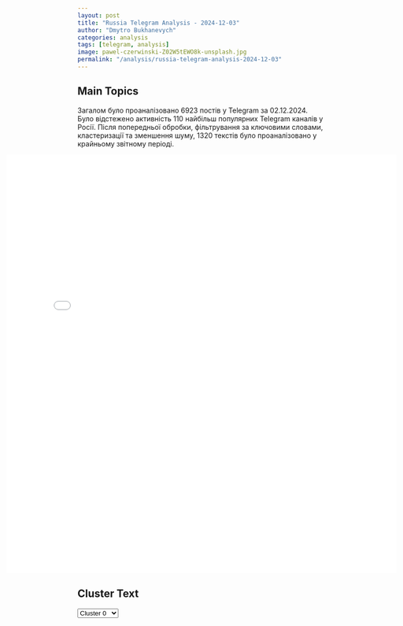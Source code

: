 ```yaml
---
layout: post
title: "Russia Telegram Analysis - 2024-12-03"
author: "Dmytro Bukhanevych"
categories: analysis
tags: [telegram, analysis]
image: pawel-czerwinski-Z02W5tEWO8k-unsplash.jpg
permalink: "/analysis/russia-telegram-analysis-2024-12-03"
---
```


<style>
    /* Adjusting iframe-container styles */
    .wide-iframe-container {
        width: calc(100% + 30vw);  /* Extending the width */
        margin-left: -15vw;       /* Negative margin to push to the left */
        overflow: hidden;         /* In case the iframe content spills over */
    }

    .wide-iframe-container iframe {
        width: 100%;  /* Making the iframe take the full width of its container */
        border: none; /* Removing any borders from the iframe */
    }

    /* Toggle mechanism */
    .hidden {
        display: none;
    }
    
    .show-content-target:checked + .show-content {
        display: block;
    }
</style>

<h2>Main Topics</h2>
<p>Загалом було проаналізовано 6923 постів у Telegram за 02.12.2024. Було відстежено активність 110 найбільш популярних Telegram каналів у Росії. Після попередньої обробки, фільтрування за ключовими словами, кластеризації та зменшення шуму, 1320 текстів було проаналізовано у крайньому звітному періоді.</p>
<!-- Embedding Main Plotly Visualization -->
<div class="wide-iframe-container">
    <iframe src="{{site.baseurl}}/visualizations/2024-12-03/fig_topics_time.html" height="850"></iframe>
</div>


<h2>Cluster Text</h2>

<!-- Dropdown to select a cluster -->
<select id="clusterSelector" onchange="displayClusterText()">
<option value="0">Cluster 0</option><option value="1">Cluster 1</option><option value="2">Cluster 2</option><option value="3">Cluster 3</option><option value="4">Cluster 4</option><option value="5">Cluster 5</option><option value="6">Cluster 6</option><option value="7">Cluster 7</option><option value="8">Cluster 8</option><option value="9">Cluster 9</option><option value="10">Cluster 10</option><option value="11">Cluster 11</option><option value="12">Cluster 12</option><option value="13">Cluster 13</option><option value="14">Cluster 14</option>
</select>

<!-- Display area for the selected cluster's text -->
<div id="clusterTextDisplay" class="hidden"></div>

<script type="text/javascript">
    var clusterDetails = {"0": "<b>Total Posts:</b> 138<br><b>Date:</b> 2024-12-02 09:37:37+00:00<br><b>Author:</b> ssigny<br><b>Link:</b> https://t.me/s/ssigny/119202<br><b>Subscribers:</b> 508595<br><b>Text:</b> \u0422\u0435\u043a\u0441\u0442: \u041e\u0441\u043d\u043e\u0432\u043d\u043e\u0435 \u0438\u0437 \u0437\u0430\u044f\u0432\u043b\u0435\u043d\u0438\u0439 \u043f\u0440\u0435\u0441\u0441-\u0441\u0435\u043a\u0440\u0435\u0442\u0430\u0440\u044f \u043f\u0440\u0435\u0437\u0438\u0434\u0435\u043d\u0442\u0430 \u0420\u0424 \u0414\u043c\u0438\u0442\u0440\u0438\u044f \u041f\u0435\u0441\u043a\u043e\u0432\u0430 \u043d\u0430 \u0431\u0440\u0438\u0444\u0438\u043d\u0433\u0435:\u25aa\ufe0f\u0420\u043e\u0441\u0441\u0438\u044f \u043f\u0440\u043e\u0434\u043e\u043b\u0436\u0430\u0435\u0442 \u043f\u043e\u0434\u0434\u0435\u0440\u0436\u0438\u0432\u0430\u0442\u044c \u0411\u0430\u0448\u0430\u0440\u0430 \u0410\u0441\u0430\u0434\u0430;\u25aa\ufe0f\u0420\u0435\u0448\u0435\u043d\u0438\u0435 \u0411\u0430\u0439\u0434\u0435\u043d\u0430 \u043f\u043e\u043c\u0438\u043b\u043e\u0432\u0430\u0442\u044c \u0441\u0432\u043e\u0435\u0433\u043e \u0441\u044b\u043d\u0430 \u0425\u0430\u043d\u0442\u0435\u0440\u0430 \u2014 \u044d\u0442\u043e \u0432\u043d\u0443\u0442\u0440\u0435\u043d\u043d\u0438\u0435 \u0430\u043c\u0435\u0440\u0438\u043a\u0430\u043d\u0441\u043a\u0438\u0435 \u0434\u0435\u043b\u0430;\u25aa\ufe0f\u0414\u0438\u043d\u0430\u043c\u0438\u043a\u0430 \u043d\u0430 \u0444\u0440\u043e\u043d\u0442\u0435 \u043f\u043e\u043d\u044f\u0442\u043d\u0430, \u043a\u0430\u043a \u0438 \u043f\u0440\u043e\u0446\u0435\u0441\u0441\u044b \u043d\u0430 \u0423\u043a\u0440\u0430\u0438\u043d\u0435 \u2014 \u0442\u0430\u043c \u0440\u0430\u0441\u0442\u0435\u0442 \u0443\u0441\u0442\u0430\u043b\u043e\u0441\u0442\u044c \u043e\u0442 \u0417\u0435\u043b\u0435\u043d\u0441\u043a\u043e\u0433\u043e;\u25aa\ufe0f\u0415\u0441\u043b\u0438 \u0421\u0428\u0410 \u0431\u0443\u0434\u0443\u0442 \u0441 \u0438\u0441\u043f\u043e\u043b\u044c\u0437\u043e\u0432\u0430\u043d\u0438\u0435\u043c \u0441\u0438\u043b\u044b \u043f\u0440\u0438\u043d\u0443\u0436\u0434\u0430\u0442\u044c \u0441\u0442\u0440\u0430\u043d\u044b \u043f\u043e\u043b\u044c\u0437\u043e\u0432\u0430\u0442\u044c\u0441\u044f \u0434\u043e\u043b\u043b\u0430\u0440\u043e\u043c, \u044d\u0442\u043e \u043c\u043e\u0436\u0435\u0442 \u0443\u0441\u0438\u043b\u0438\u0442\u044c \u0442\u0435\u043d\u0434\u0435\u043d\u0446\u0438\u0438 \u043f\u043e \u043f\u0435\u0440\u0435\u0445\u043e\u0434\u0443 \u043d\u0430 \u043d\u0430\u0446\u0432\u0430\u043b\u044e\u0442\u044b;\u25aa\ufe0f\u041f\u0443\u0442\u0438\u043d \u0432 \u043f\u043e\u043d\u0435\u0434\u0435\u043b\u044c\u043d\u0438\u043a \u0432\u0441\u0442\u0440\u0435\u0442\u0438\u0442\u0441\u044f \u0432 \u041d\u043e\u0432\u043e-\u041e\u0433\u0430\u0440\u0435\u0432\u043e \u0441 \u0443\u0447\u0430\u0441\u0442\u043d\u0438\u043a\u0430\u043c\u0438 IV \u041a\u043e\u043d\u0433\u0440\u0435\u0441\u0441\u0430 \u043c\u043e\u043b\u043e\u0434\u044b\u0445 \u0443\u0447\u0451\u043d\u044b\u0445;\u25aa\ufe0f\u041f\u0443\u0442\u0438\u043d \u0432 \u043f\u043e\u043d\u0435\u0434\u0435\u043b\u044c\u043d\u0438\u043a \u043f\u0440\u043e\u0432\u0435\u0434\u0451\u0442 \u043c\u0435\u0436\u0434\u0443\u043d\u0430\u0440\u043e\u0434\u043d\u044b\u0439 \u0442\u0435\u043b\u0435\u0444\u043e\u043d\u043d\u044b\u0439 \u0440\u0430\u0437\u0433\u043e\u0432\u043e\u0440.", "1": "<b>Total Posts:</b> 57<br><b>Date:</b> 2024-12-02 06:55:16+00:00<br><b>Author:</b> tvrain<br><b>Link:</b> https://t.me/s/tvrain/83685<br><b>Subscribers:</b> 469658<br><b>Text:</b> \u0422\u0435\u043a\u0441\u0442: \u0412\u043a\u043b\u044e\u0447\u0430\u0439\u0442\u0435 \u0423\u0442\u0440\u043e \u043d\u0430 \u0414\u043e\u0436\u0434\u0435 \u0441 \u0414\u0435\u043d\u0438\u0441\u043e\u043c \u041a\u0430\u0442\u0430\u0435\u0432\u044b\u043c \u0432 10.00 \u041c\u0441\u043a. \u0412 \u044d\u0442\u043e\u043c \u0432\u044b\u043f\u0443\u0441\u043a\u0435:\ud83d\udd39\u0412 \u0413\u0440\u0443\u0437\u0438\u0438 \u043f\u0440\u043e\u0434\u043e\u043b\u0436\u0430\u0435\u0442\u0441\u044f \u043f\u0440\u043e\u0442\u0438\u0432\u043e\u0441\u0442\u043e\u044f\u043d\u0438\u0435 \u043f\u0440\u043e\u0442\u0435\u0441\u0442\u0443\u044e\u0449\u0438\u0445 \u0438 \u0441\u0438\u043b\u043e\u0432\u0438\u043a\u043e\u0432. \u0421\u041c\u0418 \u0441\u043e\u043e\u0431\u0449\u0430\u044e\u0442 \u043e \u043d\u043e\u0432\u044b\u0445 \u0436\u0435\u0441\u0442\u043a\u0438\u0445 \u0437\u0430\u0434\u0435\u0440\u0436\u0430\u043d\u0438\u044f\u0445.\ud83d\udd39\u0410\u043d\u0433\u0435\u043b\u0430 \u041c\u0435\u0440\u043a\u0435\u043b\u044c \u043e\u043f\u0443\u0431\u043b\u0438\u043a\u043e\u0432\u0430\u043b\u0430 \u043c\u0435\u043c\u0443\u0430\u0440\u044b, \u0433\u0434\u0435, \u0432 \u0447\u0430\u0441\u0442\u043d\u043e\u0441\u0442\u0438, \u0440\u0430\u0441\u0441\u043a\u0430\u0437\u044b\u0432\u0430\u0435\u0442 \u043e \u0432\u0441\u0442\u0440\u0435\u0447\u0430\u0445 \u0441 \u041f\u0443\u0442\u0438\u043d\u044b\u043c.\ud83d\udd39\u0412 \u0422\u0435\u0440\u043d\u043e\u043f\u043e\u043b\u0435 \u0440\u043e\u0441\u0441\u0438\u0439\u0441\u043a\u0438\u0439 \u0431\u0435\u0441\u043f\u0438\u043b\u043e\u0442\u043d\u0438\u043a \u043f\u043e\u043f\u0430\u043b \u0432 \u0436\u0438\u043b\u043e\u0439 \u0434\u043e\u043c. \u041e\u0434\u0438\u043d \u0447\u0435\u043b\u043e\u0432\u0435\u043a \u043f\u043e\u0433\u0438\u0431.\u041f\u043e\u0434\u043a\u043b\u044e\u0447\u0430\u0439\u0442\u0435\u0441\u044c!", "2": "<b>Total Posts:</b> 27<br><b>Date:</b> 2024-12-02 21:02:08+00:00<br><b>Author:</b> lentachold<br><b>Link:</b> https://t.me/s/lentachold/79221<br><b>Subscribers:</b> 403655<br><b>Text:</b> \u0422\u0435\u043a\u0441\u0442: \u0421\u0428\u0410 \u0432\u044b\u0434\u0435\u043b\u044f\u044e\u0442 \u0423\u043a\u0440\u0430\u0438\u043d\u0435 \u043d\u043e\u0432\u044b\u0439 \u043f\u0430\u043a\u0435\u0442 \u0432\u043e\u0435\u043d\u043d\u043e\u0439 \u043f\u043e\u043c\u043e\u0449\u0438 \u043d\u0430\u00a0$725 \u043c\u043b\u043d, \u0437\u0430\u044f\u0432\u0438\u043b \u042d\u043d\u0442\u043e\u043d\u0438 \u0411\u043b\u0438\u043d\u043a\u0435\u043d.\u041f\u043e \u0441\u043b\u043e\u0432\u0430\u043c \u0433\u043e\u0441\u0441\u0435\u043a\u0440\u0435\u0442\u0430\u0440\u044f, \u044d\u0442\u043e \u0434\u043e\u043f\u043e\u043b\u043d\u0438\u0442\u0435\u043b\u044c\u043d\u0430\u044f \u043f\u043e\u043c\u043e\u0449\u044c, \u043a\u043e\u0442\u043e\u0440\u0430\u044f \u043f\u0440\u0435\u0434\u043e\u0441\u0442\u0430\u0432\u043b\u0435\u043d\u0430 \u0432 \u0440\u0430\u043c\u043a\u0430\u0445 \u043f\u043e\u043b\u043d\u043e\u043c\u043e\u0447\u0438\u0439 \u043f\u0440\u0435\u0437\u0438\u0434\u0435\u043d\u0442\u0430 \u0421\u0428\u0410 \u043f\u043e \u0441\u043f\u0438\u0441\u0430\u043d\u0438\u044e \u0432\u043e\u043e\u0440\u0443\u0436\u0435\u043d\u0438\u0439 \u0441\u043e \u0441\u043a\u043b\u0430\u0434\u043e\u0432 \u041f\u0435\u043d\u0442\u0430\u0433\u043e\u043d\u0430.\u0412 \u043d\u043e\u0432\u044b\u0439 \u043f\u0430\u043a\u0435\u0442 \u0432\u043e\u0439\u0434\u0443\u0442 \u043f\u0440\u043e\u0442\u0438\u0432\u043e\u043f\u0435\u0445\u043e\u0442\u043d\u044b\u0435 \u043c\u0438\u043d\u044b, \u0431\u043e\u0435\u043f\u0440\u0438\u043f\u0430\u0441\u044b \u0434\u043b\u044f HIMARS, \u041f\u0417\u0420\u041a Stinger, \u0441\u043d\u0430\u0440\u044f\u0434\u044b \u043a\u0430\u043b\u0438\u0431\u0440\u0430 155 \u043c\u043c \u0438 105 \u043c\u043c, \u0411\u041f\u041b\u0410, \u0430 \u0442\u0430\u043a\u0436\u0435 \u043f\u0440\u043e\u0442\u0438\u0432\u043e\u0442\u0430\u043d\u043a\u043e\u0432\u044b\u0435 \u0440\u0430\u043a\u0435\u0442\u043d\u044b\u0435 \u043a\u043e\u043c\u043f\u043b\u0435\u043a\u0441\u044b AT-4, TOW \u0438 Javelin.", "3": "<b>Total Posts:</b> 83<br><b>Date:</b> 2024-12-02 09:43:11+00:00<br><b>Author:</b> rt_russian<br><b>Link:</b> https://t.me/s/rt_russian/222809<br><b>Subscribers:</b> 1014665<br><b>Text:</b> \u0422\u0435\u043a\u0441\u0442: \u0412\u0412\u0421 \u0421\u0438\u0440\u0438\u0438 \u0438 \u0412\u041a\u0421 \u0420\u043e\u0441\u0441\u0438\u0438 \u043d\u0430\u043d\u0435\u0441\u043b\u0438 \u0443\u0434\u0430\u0440\u044b \u043f\u043e \u043f\u043e\u0437\u0438\u0446\u0438\u044f\u043c \u0442\u0435\u0440\u0440\u043e\u0440\u0438\u0441\u0442\u043e\u0432 \u043d\u0430 \u0432\u043e\u0441\u0442\u043e\u043a\u0435 \u0410\u043b\u0435\u043f\u043f\u043e, \u0441\u043e\u043e\u0431\u0449\u0430\u044e\u0442 \u043c\u0435\u0441\u0442\u043d\u044b\u0435 \u0421\u041c\u0418 \u0441\u043e \u0441\u0441\u044b\u043b\u043a\u043e\u0439 \u043d\u0430 \u041c\u0438\u043d\u043e\u0431\u043e\u0440\u043e\u043d\u044b. \u0414\u0435\u0441\u044f\u0442\u043a\u0438 \u0431\u043e\u0435\u0432\u0438\u043a\u043e\u0432 \u043b\u0438\u043a\u0432\u0438\u0434\u0438\u0440\u043e\u0432\u0430\u043d\u044b, \u0443\u043d\u0438\u0447\u0442\u043e\u0436\u0435\u043d\u043e \u043d\u0435\u0441\u043a\u043e\u043b\u044c\u043a\u043e \u0442\u0440\u0430\u043d\u0441\u043f\u043e\u0440\u0442\u043d\u044b\u0445 \u0441\u0440\u0435\u0434\u0441\u0442\u0432. \ud83d\udfe9 \u041f\u043e\u0434\u043f\u0438\u0441\u0430\u0442\u044c\u0441\u044f | \u041f\u0440\u0438\u0441\u043b\u0430\u0442\u044c \u043d\u043e\u0432\u043e\u0441\u0442\u044c | \u0427\u0438\u0442\u0430\u0442\u044c \u0430\u043d\u0430\u043b\u0438\u0442\u0438\u043a\u0443", "4": "<b>Total Posts:</b> 42<br><b>Date:</b> 2024-12-02 15:23:20+00:00<br><b>Author:</b> ejdailyru<br><b>Link:</b> https://t.me/s/ejdailyru/285050<br><b>Subscribers:</b> 568439<br><b>Text:</b> \u0422\u0435\u043a\u0441\u0442: \u00ab\u0414\u043c\u0438\u0442\u0440\u0438\u0439 \u0410\u043d\u0430\u0442\u043e\u043b\u044c\u0435\u0432\u0438\u0447 [\u041c\u0435\u0434\u0432\u0435\u0434\u0435\u0432] \u0441\u0435\u0439\u0447\u0430\u0441 \u043f\u043e\u0434\u043e\u0439\u0434\u0435\u0442. \u0423 \u043d\u0430\u0441 \u043a\u0430\u043a \u0440\u0430\u0437 \u0432\u0441\u0442\u0440\u0435\u0447\u0430 \u043d\u0430\u0437\u043d\u0430\u0447\u0435\u043d\u0430\u00bb, - \u0442\u0430\u043a \u041f\u0443\u0442\u0438\u043d \u043f\u0440\u043e\u043a\u043e\u043c\u043c\u0435\u043d\u0442\u0438\u0440\u043e\u0432\u0430\u043b \u043d\u0430\u0443\u0447\u043d\u0443\u044e \u0441\u0435\u0441\u0441\u0438\u044e \u043f\u043e\u0434 \u043d\u0430\u0437\u0432\u0430\u043d\u0438\u0435\u043c \"\u0414\u0435\u043d\u044c\u0433\u0438 \u0435\u0441\u0442\u044c, \u043d\u043e \u0432\u044b \u0443\u0447\u0438\u0442\u0435\u0441\u044c\". @ejdailyru", "5": "<b>Total Posts:</b> 306<br><b>Date:</b> 2024-12-02 13:29:01+00:00<br><b>Author:</b> opersvodki<br><b>Link:</b> https://t.me/s/opersvodki/24089<br><b>Subscribers:</b> 496684<br><b>Text:</b> \u0422\u0435\u043a\u0441\u0442: \u26a1\ufe0f \u041f\u043e\u044f\u0432\u043b\u044f\u0435\u0442\u0441\u044f \u0438\u043d\u0444\u043e\u0440\u043c\u0430\u0446\u0438\u044f \u043e \u0442\u043e\u043c, \u0447\u0442\u043e \u043f\u043e\u0434\u0440\u0430\u0437\u0434\u0435\u043b\u0435\u043d\u0438\u044f \u0412\u0421 \u0420\u0424 \u043f\u0440\u0438\u0441\u0442\u0443\u043f\u0438\u043b\u0438 \u043a \u0448\u0442\u0443\u0440\u043c\u0443 \u0434\u043e\u0441\u0442\u0430\u0442\u043e\u0447\u043d\u043e \u043a\u0440\u0443\u043f\u043d\u043e\u0433\u043e \u0441\u0435\u043b\u0430 \u041d\u043e\u0432\u044b\u0439 \u041a\u043e\u043c\u0430\u0440 \u0432 \u0414\u041d\u0420 \u0438 \u0441\u0435\u043b\u0430 \u0421\u0442\u0430\u0440\u044b\u0435 \u0422\u0435\u0440\u043d\u044b \u043d\u0430 \u041a\u0443\u0440\u0430\u0445\u043e\u0432\u0441\u043a\u043e\u043c \u043d\u0430\u043f\u0440\u0430\u0432\u043b\u0435\u043d\u0438\u0438. \u0417\u0430 \u043c\u0438\u043d\u0443\u0432\u0448\u0438\u0435 \u0441\u0443\u0442\u043a\u0438 \u043f\u043e\u0442\u0435\u0440\u0438 \u043f\u0440\u043e\u0442\u0438\u0432\u043d\u0438\u043a\u0430 \u0441\u043e\u0441\u0442\u0430\u0432\u0438\u043b\u0438 \u0441\u043d\u043e\u0432\u0430 \u0431\u043e\u043b\u0435\u0435 \u043f\u043e\u043b\u0443\u0442\u043e\u0440\u0430 \u0442\u044b\u0441\u044f\u0447\u0438 \u0431\u043e\u0435\u0432\u0438\u043a\u043e\u0432.\u041a\u0440\u043e\u043c\u0435 \u0442\u043e\u0433\u043e, \u0443\u043d\u0438\u0447\u0442\u043e\u0436\u0435\u043d\u043e \u0441\u0435\u043c\u044c \u0441\u043a\u043b\u0430\u0434\u043e\u0432 \u0441 \u0431\u043e\u0435\u043f\u0440\u0438\u043f\u0430\u0441\u0430\u043c\u0438, \u0430 \u0442\u0430\u043a\u0436\u0435 \u043d\u0430\u043d\u0435\u0441\u0435\u043d\u043e \u043f\u043e\u0440\u0430\u0436\u0435\u043d\u0438\u0435 \u0438\u043d\u0444\u0440\u0430\u0441\u0442\u0440\u0443\u043a\u0442\u0443\u0440\u0435 \u0432\u043e\u0435\u043d\u043d\u044b\u0445 \u0430\u044d\u0440\u043e\u0434\u0440\u043e\u043c\u043e\u0432, \u043e\u0431\u044a\u0435\u043a\u0442\u0430\u043c \u044d\u043d\u0435\u0440\u0433\u0435\u0442\u0438\u043a\u0438, \u043e\u0431\u0435\u0441\u043f\u0435\u0447\u0438\u0432\u0430\u044e\u0449\u0438\u043c \u0440\u0430\u0431\u043e\u0442\u0443 \u043f\u0440\u0435\u0434\u043f\u0440\u0438\u044f\u0442\u0438\u0439 \u0432\u043e\u0435\u043d\u043d\u043e-\u043f\u0440\u043e\u043c\u044b\u0448\u043b\u0435\u043d\u043d\u043e\u0433\u043e \u043a\u043e\u043c\u043f\u043b\u0435\u043a\u0441\u0430 \u0423\u043a\u0440\u0430\u0438\u043d\u044b \u0438 \u043f\u0443\u043d\u043a\u0442\u0430\u043c \u0443\u043f\u0440\u0430\u0432\u043b\u0435\u043d\u0438\u044f \u0431\u0435\u0441\u043f\u0438\u043b\u043e\u0442\u043d\u044b\u043c\u0438 \u043b\u0435\u0442\u0430\u0442\u0435\u043b\u044c\u043d\u044b\u043c\u0438 \u0430\u043f\u043f\u0430\u0440\u0430\u0442\u0430\u043c\u0438.\ud83c\udfaf @opersvodki", "6": "<b>Total Posts:</b> 20<br><b>Date:</b> 2024-12-02 11:49:58+00:00<br><b>Author:</b> ejdailyru<br><b>Link:</b> https://t.me/s/ejdailyru/284996<br><b>Subscribers:</b> 568439<br><b>Text:</b> \u0422\u0435\u043a\u0441\u0442: \u0421\u0443\u0434 \u0432 \u041c\u043e\u0441\u043a\u0432\u0435 \u0430\u0440\u0435\u0441\u0442\u043e\u0432\u0430\u043b \u043f\u044f\u0442\u0435\u0440\u044b\u0445 \u043f\u043e\u0441\u0435\u0442\u0438\u0442\u0435\u043b\u0435\u0439 \u043a\u043b\u0443\u0431\u0430 \u00ab\u041c\u043e\u043d\u043e\u00bb (\u0431\u044b\u0432\u0448\u0438\u0439 \u00ab\u041c\u0443\u0442\u0430\u0431\u043e\u0440\u00bb), \u0433\u0434\u0435 \u043f\u0440\u043e\u0448\u0435\u043b \u0440\u0435\u0439\u0434 \u00ab\u0432 \u0440\u0430\u043c\u043a\u0430\u0445 \u0431\u043e\u0440\u044c\u0431\u044b \u0441 \u043f\u0440\u043e\u043f\u0430\u0433\u0430\u043d\u0434\u043e\u0439 \u041b\u0413\u0411\u0422\u00bb (\u0434\u0432\u0438\u0436\u0435\u043d\u0438\u0435 \u0437\u0430\u043f\u0440\u0435\u0449\u0435\u043d\u043e \u0432 \u0420\u0424). \u041f\u043e\u043b\u0438\u0446\u0438\u044f \u0441\u043e\u0441\u0442\u0430\u0432\u0438\u043b\u0430 \u043d\u0430 \u0430\u0440\u0435\u0441\u0442\u043e\u0432\u0430\u043d\u043d\u044b\u0445 \u043f\u0440\u043e\u0442\u043e\u043a\u043e\u043b \u043f\u043e \u0441\u0442\u0430\u0442\u044c\u0435 \u043e \u043c\u0435\u043b\u043a\u043e\u043c \u0445\u0443\u043b\u0438\u0433\u0430\u043d\u0441\u0442\u0432\u0435. \u041f\u043e \u0432\u0435\u0440\u0441\u0438\u0438 \u0441\u0438\u043b\u043e\u0432\u0438\u043a\u043e\u0432, \u043e\u043d\u0438 \u0432\u044b\u0440\u0430\u0436\u0430\u043b\u0438\u0441\u044c \u00ab\u043d\u0435\u0446\u0435\u043d\u0437\u0443\u0440\u043d\u043e\u0439 \u0431\u0440\u0430\u043d\u044c\u044e \u0432 \u043e\u0431\u0449\u0435\u0441\u0442\u0432\u0435\u043d\u043d\u043e\u043c \u043c\u0435\u0441\u0442\u0435\u00bb. @ejdailyru", "7": "<b>Total Posts:</b> 19<br><b>Date:</b> 2024-12-02 12:38:04+00:00<br><b>Author:</b> ssigny<br><b>Link:</b> https://t.me/s/ssigny/119221<br><b>Subscribers:</b> 508595<br><b>Text:</b> \u0422\u0435\u043a\u0441\u0442: \u2757\ufe0f\u041f\u0440\u043e\u0432\u0435\u0434\u0435\u043d\u0438\u0435 \u0418\u0433\u0440 \u0414\u0440\u0443\u0436\u0431\u044b \u043e\u0442\u043b\u043e\u0436\u0435\u043d\u043e \u0434\u043e \u043e\u0441\u043e\u0431\u043e\u0433\u043e \u0440\u0435\u0448\u0435\u043d\u0438\u044f, \u0441\u043b\u0435\u0434\u0443\u0435\u0442 \u0438\u0437 \u0443\u043a\u0430\u0437\u0430 \u043f\u0440\u0435\u0437\u0438\u0434\u0435\u043d\u0442\u0430 \u0412\u043b\u0430\u0434\u0438\u043c\u0438\u0440\u0430 \u041f\u0443\u0442\u0438\u043d\u0430.", "8": "<b>Total Posts:</b> 17<br><b>Date:</b> 2024-12-02 21:07:16+00:00<br><b>Author:</b> ejdailyru<br><b>Link:</b> https://t.me/s/ejdailyru/285113<br><b>Subscribers:</b> 568439<br><b>Text:</b> \u0422\u0435\u043a\u0441\u0442: \u0420\u0435\u0436\u0438\u043c \u043f\u0440\u0435\u043a\u0440\u0430\u0449\u0435\u043d\u0438\u044f \u043e\u0433\u043d\u044f \u043d\u0430 \u044e\u0433\u0435 \u041b\u0438\u0432\u0430\u043d\u0430 \u043f\u0440\u043e\u0434\u0435\u0440\u0436\u0430\u043b\u0441\u044f \u043c\u0435\u043d\u044c\u0448\u0435 \u043d\u0435\u0434\u0435\u043b\u0438.  \u0421\u0435\u0439\u0447\u0430\u0441 \u0442\u0430\u043c \u0441\u043d\u043e\u0432\u0430 \u043d\u0430\u0447\u0430\u043b\u0438\u0441\u044c \u0431\u043e\u0438.\u0410\u0440\u043c\u0438\u044f \u0418\u0437\u0440\u0430\u0438\u043b\u044f \u0437\u0430\u044f\u0432\u0438\u043b\u0430 \u043e \u043d\u0430\u0447\u0430\u043b\u0435 \u0430\u0442\u0430\u043a\u0438 \u043d\u0430 \"\u0442\u0435\u0440\u0440\u043e\u0440\u0438\u0441\u0442\u0438\u0447\u0435\u0441\u043a\u0438\u0435 \u0446\u0435\u043b\u0438\" \u0432 \u041b\u0438\u0432\u0430\u043d\u0435, \u043e\u0431\u0432\u0438\u043d\u0438\u0432 \"\u0425\u0435\u0437\u0431\u043e\u043b\u043b\u0443\" \u0432 \u0437\u0430\u043f\u0443\u0441\u043a\u0435 \u0440\u0430\u043a\u0435\u0442 \u043f\u043e \u0433\u043e\u0440\u0435 \u0414\u043e\u0432.\u041d\u0430\u043f\u043e\u043c\u043d\u0438\u043c, \u0418\u0437\u0440\u0430\u0438\u043b\u044c \u0438 \u041b\u0438\u0432\u0430\u043d \u0437\u0430\u043a\u043b\u044e\u0447\u0438\u043b\u0438 \u0441\u043e\u0433\u043b\u0430\u0448\u0435\u043d\u0438\u0435 \u043e \u043f\u0440\u0435\u043a\u0440\u0430\u0449\u0435\u043d\u0438\u0438 \u043e\u0433\u043d\u044f, \u0432\u0441\u0442\u0443\u043f\u0438\u0432\u0448\u0435\u0435 \u0432 \u0441\u0438\u043b\u0443 27 \u043d\u043e\u044f\u0431\u0440\u044f. @ejdailyru", "9": "<b>Total Posts:</b> 97<br><b>Date:</b> 2024-12-02 01:14:11+00:00<br><b>Author:</b> ru2ch<br><b>Link:</b> https://t.me/s/ru2ch/129151<br><b>Subscribers:</b> 534555<br><b>Text:</b> \u0422\u0435\u043a\u0441\u0442: \u0414\u0436\u043e \u0411\u0430\u0439\u0434\u0435\u043d \u043e\u0431\u044a\u044f\u0432\u0438\u043b \u043e \u043f\u043e\u043c\u0438\u043b\u043e\u0432\u0430\u043d\u0438\u0438 \u0441\u0432\u043e\u0435\u0433\u043e \u0441\u044b\u043d\u0430 \u0425\u0430\u043d\u0442\u0435\u0440\u0430. \u0412 \u0438\u044e\u043d\u0435 \u043e\u043d \u043e\u0431\u0435\u0449\u0430\u043b, \u0447\u0442\u043e \u043d\u0435 \u0431\u0443\u0434\u0435\u0442 \u044d\u0442\u043e\u0433\u043e \u0434\u0435\u043b\u0430\u0442\u044c\u0412 \u0441\u0432\u043e\u0451\u043c \u043e\u0431\u0440\u0430\u0449\u0435\u043d\u0438\u0438 \u043f\u0440\u0435\u0437\u0438\u0434\u0435\u043d\u0442 \u0421\u0428\u0410 \u0437\u0430\u044f\u0432\u0438\u043b, \u0447\u0442\u043e \u0435\u0433\u043e \u0441\u044b\u043d\u0430 \u0441\u043b\u0438\u0448\u043a\u043e\u043c \u0436\u0435\u0441\u0442\u043e\u043a\u043e \u043d\u0430\u043a\u0430\u0437\u0430\u043b\u0438 \u043f\u043e \u0434\u0435\u043b\u0443 \u043e \u043d\u0435\u0437\u0430\u043a\u043e\u043d\u043d\u043e\u043c \u0445\u0440\u0430\u043d\u0435\u043d\u0438\u0438 \u043e\u0440\u0443\u0436\u0438\u044f \u0438 \u043d\u0435\u0443\u043f\u043b\u0430\u0442\u0435 \u043d\u0430\u043b\u043e\u0433\u043e\u0432.\u0411\u0430\u0439\u0434\u0435\u043d \u0442\u0430\u043a\u0436\u0435 \u0443\u0442\u0432\u0435\u0440\u0436\u0434\u0430\u0435\u0442, \u0447\u0442\u043e \u0441\u0434\u0435\u0440\u0436\u0430\u043b \u043e\u0431\u0435\u0449\u0430\u043d\u0438\u0435 \u043d\u0435 \u0432\u043b\u0438\u044f\u0442\u044c \u043d\u0430 \u0440\u0430\u0431\u043e\u0442\u0443 \u041c\u0438\u043d\u044e\u0441\u0442\u0430 \u0421\u0428\u0410, \u043d\u0435\u0441\u043c\u043e\u0442\u0440\u044f \u043d\u0430 \u0440\u0435\u0448\u0435\u043d\u0438\u0435 \u043f\u043e\u043c\u0438\u043b\u043e\u0432\u0430\u0442\u044c \u0441\u044b\u043d\u0430, \u0438 \u043d\u0430\u0434\u0435\u0435\u0442\u0441\u044f, \u0447\u0442\u043e \u00ab\u0430\u043c\u0435\u0440\u0438\u043a\u0430\u043d\u0446\u044b \u043f\u043e\u0439\u043c\u0443\u0442 \u0442\u0430\u043a\u043e\u0439 \u0448\u0430\u0433\u00bb.\u0412 \u0438\u044e\u043d\u0435 \u0411\u0430\u0439\u0434\u0435\u043d \u043f\u043e\u043e\u0431\u0435\u0449\u0430\u043b \u043d\u0435 \u0434\u0430\u0432\u0430\u0442\u044c \u043f\u043e\u043c\u0438\u043b\u043e\u0432\u0430\u043d\u0438\u0435 \u0441\u044b\u043d\u0443, \u0435\u0441\u043b\u0438 \u0441\u0443\u0434 \u043f\u0440\u0438\u0437\u043d\u0430\u0435\u0442 \u0435\u0433\u043e \u0432\u0438\u043d\u043e\u0432\u043d\u044b\u043c \u0432 \u043d\u0435\u0437\u0430\u043a\u043e\u043d\u043d\u043e\u043c \u0445\u0440\u0430\u043d\u0435\u043d\u0438\u0438 \u043e\u0440\u0443\u0436\u0438\u044f \u0438 \u043d\u0435\u0443\u043f\u043b\u0430\u0442\u0435 \u043d\u0430\u043b\u043e\u0433\u043e\u0432. \u041e\u0436\u0438\u0434\u0430\u043b\u043e\u0441\u044c, \u0447\u0442\u043e \u0441\u0443\u0434 \u0432\u044b\u043d\u0435\u0441\u0435\u0442 \u043f\u0440\u0438\u0433\u043e\u0432\u043e\u0440\u044b 12 \u0438 16 \u0434\u0435\u043a\u0430\u0431\u0440\u044f.", "10": "<b>Total Posts:</b> 177<br><b>Date:</b> 2024-12-02 20:08:23+00:00<br><b>Author:</b> sheyhtamir1974<br><b>Link:</b> https://t.me/s/sheyhtamir1974/108713<br><b>Subscribers:</b> 452525<br><b>Text:</b> \u0422\u0435\u043a\u0441\u0442: \u2757\ufe0f\u041f\u0435\u0440\u0435\u0434 \u0412\u0421 \u0420\u0424 \u0441\u0442\u043e\u0438\u0442 \u0437\u0430\u0434\u0430\u0447\u0430 \u0432\u044b\u0442\u0435\u0441\u043d\u0438\u0442\u044c \u0412\u0421\u0423 \u0438\u0437 \u041a\u0443\u0440\u0441\u043a\u043e\u0439 \u0438 \u0437\u0430\u0439\u0442\u0438 \u043d\u0430 \u0442\u0435\u0440\u0440\u0438\u0442\u043e\u0440\u0438\u044e \u0421\u0443\u043c\u0441\u043a\u043e\u0439 \u043e\u0431\u043b\u0430\u0441\u0442\u0438, \u2014 \u0417\u0435\u043b\u0435\u043d\u0441\u043a\u0438\u0439\u26a1\ufe0f\u0422\u0440\u0430\u043c\u043f \u0437\u043d\u0430\u0435\u0442, \u0447\u0442\u043e \u0423\u043a\u0440\u0430\u0438\u043d\u0430 \u043d\u0435 \u043f\u043e\u0439\u0434\u0435\u0442 \u043d\u0430 \u0443\u043b\u044c\u0442\u0438\u043c\u0430\u0442\u0443\u043c\u044b \u0420\u043e\u0441\u0441\u0438\u0438, \u2014 \u0417\u0435\u043b\u0435\u043d\u0441\u043a\u0438\u0439\u2757\ufe0f\u0423 \u043d\u0430\u0441 \u0441\u0435\u0439\u0447\u0430\u0441 \u043d\u0435 \u0445\u0432\u0430\u0442\u0430\u0435\u0442 \u0441\u0438\u043b \u0432\u0435\u0440\u043d\u0443\u0442\u044c \u041a\u0440\u044b\u043c. \u0411\u0443\u0434\u0435\u043c \u0438\u0441\u043a\u0430\u0442\u044c \u0434\u0438\u043f\u043b\u043e\u043c\u0430\u0442\u0438\u0447\u0435\u0441\u043a\u0438\u0435 \u043f\u0443\u0442\u0438, \u2014 \u0417\u0435\u043b\u0435\u043d\u0441\u043a\u0438\u0439\"\u0422\u043e\u0442, \u043a\u0442\u043e \u043a\u043e\u043d\u0442\u0440\u043e\u043b\u0438\u0440\u0443\u0435\u0442 \u041a\u0440\u044b\u043c - \u0442\u043e\u0442 \u043a\u043e\u043d\u0442\u0440\u043e\u043b\u0438\u0440\u0443\u0435\u0442 \u0431\u0435\u0437\u043e\u043f\u0430\u0441\u043d\u043e\u0441\u0442\u044c \u0427\u0435\u0440\u043d\u043e\u0433\u043e \u043c\u043e\u0440\u044f. \u041c\u044b \u0432\u0435\u0440\u043d\u0435\u043c \u041a\u0440\u044b\u043c\"\u26a1\ufe0f\u0410\u043b\u044c\u0442\u0435\u0440\u043d\u0430\u0442\u0438\u0432\u044b \u041d\u0410\u0422\u041e \u043d\u0435\u0442. \u041f\u043e\u0441\u043c\u043e\u0442\u0440\u0438\u0442\u0435 \u043d\u0430 \u0411\u0443\u0434\u0430\u043f\u0435\u0448\u0442\u0441\u043a\u0438\u0439 \u043c\u0435\u043c\u043e\u0440\u0430\u043d\u0434\u0443\u043c \u0438 \u041c\u0438\u043d\u0441\u043a\u0438\u0435 \u0441\u043e\u0433\u043b\u0430\u0448\u0435\u043d\u0438\u044f. \u041d\u0430\u043c \u0433\u0430\u0440\u0430\u043d\u0442\u0438\u0440\u043e\u0432\u0430\u043b\u0438 \u0431\u0435\u0437\u043e\u043f\u0430\u0441\u043d\u043e\u0441\u0442\u044c. \u041d\u0435 \u0441\u0440\u0430\u0431\u043e\u0442\u0430\u043b\u043e \u0438 \u043d\u0435 \u0441\u0440\u0430\u0431\u043e\u0442\u0430\u0435\u0442. \u041c\u044b \u043d\u0435 \u0431\u0443\u0434\u0435\u043c \u0441\u0442\u0430\u043d\u043e\u0432\u0438\u0442\u044c\u0441\u044f \u043d\u0430 \u0433\u0440\u0430\u0431\u043b\u0438 \u0432 \u0442\u0440\u0435\u0442\u0438\u0439 \u0440\u0430\u0437, \u2014 \u0417\u0435\u043b\u0435\u043d\u0441\u043a\u0438\u0439", "11": "<b>Total Posts:</b> 56<br><b>Date:</b> 2024-12-02 20:05:48+00:00<br><b>Author:</b> kontext_channel<br><b>Link:</b> https://t.me/s/kontext_channel/45120<br><b>Subscribers:</b> 909466<br><b>Text:</b> \u0422\u0435\u043a\u0441\u0442: #\u043a\u043e\u043d\u0442\u0435\u043a\u0441\u0442\u0434\u043d\u044f  \u0413\u043b\u0430\u0432\u043d\u043e\u0435 \u043a \u0438\u0441\u0445\u043e\u0434\u0443 \u043f\u043e\u043d\u0435\u0434\u0435\u043b\u044c\u043d\u0438\u043a\u0430 (02.12): \ud83d\udd38\u0412 \u0413\u0440\u0443\u0437\u0438\u0438 \u043f\u0440\u043e\u0434\u043e\u043b\u0436\u0430\u044e\u0442\u0441\u044f \u043f\u0440\u043e\u0442\u0435\u0441\u0442\u043d\u044b\u0435 \u0430\u043a\u0446\u0438\u0438 \u043f\u043e\u0441\u043b\u0435 \u0440\u0435\u0448\u0435\u043d\u0438\u044f \u0432\u043b\u0430\u0441\u0442\u0435\u0439 \u043e\u0442\u043b\u043e\u0436\u0438\u0442\u044c \u0435\u0432\u0440\u043e\u0438\u043d\u0442\u0435\u0433\u0440\u0430\u0446\u0438\u044e. \u041d\u0430 \u0444\u043e\u043d\u0435 \u043f\u0440\u043e\u0442\u0435\u0441\u0442\u043e\u0432 \u0433\u043b\u0430\u0432\u0430 \u044d\u0441\u0442\u043e\u043d\u0441\u043a\u043e\u0433\u043e \u041c\u0418\u0414 \u041c\u0430\u0440\u0433\u0443\u0441 \u0426\u0430\u0445\u043a\u043d\u0430 \u043e\u0431\u044a\u044f\u0432\u0438\u043b \u043e \u043d\u0430\u043c\u0435\u0440\u0435\u043d\u0438\u0438 \u042d\u0441\u0442\u043e\u043d\u0438\u0438, \u041b\u0430\u0442\u0432\u0438\u0438 \u0438 \u041b\u0438\u0442\u0432\u044b \u0432\u0432\u0435\u0441\u0442\u0438 \u0441\u0430\u043d\u043a\u0446\u0438\u0438 \u043f\u0440\u043e\u0442\u0438\u0432 \u0432\u043b\u0430\u0441\u0442\u0435\u0439 \u0413\u0440\u0443\u0437\u0438\u0438. \u041f\u043e\u0437\u0436\u0435 \u0433\u043b\u0430\u0432\u0430 \u041c\u0418\u0414 \u041b\u0438\u0442\u0432\u044b \u0413\u0430\u0431\u0440\u0438\u044d\u043b\u044e\u0441 \u041b\u0430\u043d\u0434\u0441\u0431\u0435\u0440\u0433\u0438\u0441 \u0441\u043e\u043e\u0431\u0449\u0438\u043b, \u0447\u0442\u043e \u043e\u0441\u043d\u043e\u0432\u0430\u0442\u0435\u043b\u044e \u043f\u0430\u0440\u0442\u0438\u0438 \u00ab\u0413\u0440\u0443\u0437\u0438\u043d\u0441\u043a\u0430\u044f \u043c\u0435\u0447\u0442\u0430\u00bb \u0411\u0438\u0434\u0437\u0438\u043d\u0435 \u0418\u0432\u0430\u043d\u0438\u0448\u0432\u0438\u043b\u0438 \u0438 \u0435\u0449\u0435 \u0434\u0435\u0441\u044f\u0442\u0438 \u0447\u0438\u043d\u043e\u0432\u043d\u0438\u043a\u0430\u043c \u041c\u0412\u0414 \u0413\u0440\u0443\u0437\u0438\u0438 \u0437\u0430\u043f\u0440\u0435\u0449\u0435\u043d \u0432\u044a\u0435\u0437\u0434 \u0432 \u0441\u0442\u0440\u0430\u043d\u0443. \u041a\u0440\u043e\u043c\u0435 \u0442\u043e\u0433\u043e, \u043f\u043e\u0441\u043b\u044b \u0413\u0440\u0443\u0437\u0438\u0438 \u0432 \u043f\u044f\u0442\u0438 \u0441\u0442\u0440\u0430\u043d\u0430\u0445 \u0443\u0448\u043b\u0438 \u0432 \u043e\u0442\u0441\u0442\u0430\u0432\u043a\u0443, \u0430 \u0435\u0449\u0435 \u043a\u0430\u043a \u043c\u0438\u043d\u0438\u043c\u0443\u043c 135 \u0441\u043e\u0442\u0440\u0443\u0434\u043d\u0438\u043a\u043e\u0432 \u041c\u0418\u0414 \u0413\u0440\u0443\u0437\u0438\u0438 \u043f\u043e\u0434\u043f\u0438\u0441\u0430\u043b\u0438 \u0437\u0430\u044f\u0432\u043b\u0435\u043d\u0438\u0435, \u0432 \u043a\u043e\u0442\u043e\u0440\u043e\u043c \u043e\u0441\u0443\u0434\u0438\u043b\u0438 \u0440\u0435\u0448\u0435\u043d\u0438\u0435 \u0432\u043b\u0430\u0441\u0442\u0435\u0439.  \ud83d\udd38\u041a\u0430\u043d\u0446\u043b\u0435\u0440 \u0413\u0435\u0440\u043c\u0430\u043d\u0438\u0438 \u041e\u043b\u0430\u0444 \u0428\u043e\u043b\u044c\u0446 \u043f\u0440\u0438\u0431\u044b\u043b \u0432 \u041a\u0438\u0435\u0432 \u0441 \u043d\u0435\u043e\u0431\u044a\u044f\u0432\u043b\u0435\u043d\u043d\u044b\u043c \u0432\u0438\u0437\u0438\u0442\u043e\u043c \u0432\u043f\u0435\u0440\u0432\u044b\u0435 \u0441 \u043b\u0435\u0442\u0430 2022 \u0433\u043e\u0434\u0430. \u041d\u0430 \u043f\u0440\u0435\u0441\u0441-\u043a\u043e\u043d\u0444\u0435\u0440\u0435\u043d\u0446\u0438\u0438 \u043f\u043e \u0438\u0442\u043e\u0433\u0443 \u0432\u0438\u0437\u0438\u0442\u0430 \u043e\u043d \u043d\u0430\u0437\u0432\u0430\u043b \u0441\u0432\u043e\u0439 \u0432\u0438\u0437\u0438\u0442 \u00ab\u0441\u0438\u0433\u043d\u0430\u043b\u043e\u043c \u041f\u0443\u0442\u0438\u043d\u0443\u00bb, \u0447\u0442\u043e \u0413\u0435\u0440\u043c\u0430\u043d\u0438\u044f \u0431\u0443\u0434\u0435\u0442 \u043f\u043e\u0434\u0434\u0435\u0440\u0436\u0438\u0432\u0430\u0442\u044c \u0423\u043a\u0440\u0430\u0438\u043d\u0443 \u0441\u0442\u043e\u043b\u044c\u043a\u043e, \u0441\u043a\u043e\u043b\u044c\u043a\u043e \u043f\u043e\u0442\u0440\u0435\u0431\u0443\u0435\u0442\u0441\u044f  \ud83d\udd38\u041b\u0438\u0434\u0435\u0440 \u041d\u0430\u0446\u0438\u043e\u043d\u0430\u043b\u044c\u043d\u043e\u0439 \u043a\u043e\u0430\u043b\u0438\u0446\u0438\u0438 \u0441\u0438\u0440\u0438\u0439\u0441\u043a\u0438\u0445 \u0440\u0435\u0432\u043e\u043b\u044e\u0446\u0438\u043e\u043d\u043d\u044b\u0445 \u0438 \u043e\u043f\u043f\u043e\u0437\u0438\u0446\u0438\u043e\u043d\u043d\u044b\u0445 \u0441\u0438\u043b \u0425\u0430\u0434\u0438 \u0430\u043b\u044c-\u0411\u0430\u0445\u0440\u0430 \u0437\u0430\u044f\u0432\u0438\u043b \u043e \u0433\u043e\u0442\u043e\u0432\u043d\u043e\u0441\u0442\u0438 \u0432\u0435\u0441\u0442\u0438 \u043f\u0435\u0440\u0435\u0433\u043e\u0432\u043e\u0440\u044b \u0441 \u043f\u0440\u0435\u0437\u0438\u0434\u0435\u043d\u0442\u043e\u043c \u0421\u0438\u0440\u0438\u0438 \u0411\u0430\u0448\u0430\u0440\u043e\u043c \u0410\u0441\u0430\u0434\u043e\u043c \u00ab\u0445\u043e\u0442\u044c \u0437\u0430\u0432\u0442\u0440\u0430\u00bb, \u043e\u0434\u043d\u0430\u043a\u043e \u043d\u0430\u0441\u0442\u0443\u043f\u043b\u0435\u043d\u0438\u0435 \u043d\u0435 \u0431\u0443\u0434\u0435\u0442 \u043e\u0441\u0442\u0430\u043d\u043e\u0432\u043b\u0435\u043d\u043e, \u043f\u043e\u043a\u0430 \u0432 \u0441\u0442\u0440\u0430\u043d\u0435 \u043d\u0435 \u043f\u0440\u043e\u0438\u0437\u043e\u0439\u0434\u0435\u0442 \u043f\u043e\u043b\u0438\u0442\u0438\u0447\u0435\u0441\u043a\u0438\u0439 \u043f\u0435\u0440\u0435\u0445\u043e\u0434  \ud83d\udd38\u041e\u0441\u043d\u043e\u0432\u0430\u0442\u0435\u043b\u044f \u043a\u0440\u0443\u043f\u043d\u0435\u0439\u0448\u0435\u0439 \u0440\u0443\u0441\u0441\u043a\u043e\u044f\u0437\u044b\u0447\u043d\u043e\u0439 \u043e\u043d\u043b\u0430\u0439\u043d-\u043f\u043b\u043e\u0449\u0430\u0434\u043a\u0438 \u043f\u043e \u043f\u0440\u043e\u0434\u0430\u0436\u0435 \u043d\u0430\u0440\u043a\u043e\u0442\u0438\u043a\u043e\u0432 Hydra \u0421\u0442\u0430\u043d\u0438\u0441\u043b\u0430\u0432\u0430 \u041c\u043e\u0438\u0441\u0435\u0435\u0432\u0430 \u043f\u0440\u0438\u0433\u043e\u0432\u043e\u0440\u0438\u043b\u0438 \u043a \u043f\u043e\u0436\u0438\u0437\u043d\u0435\u043d\u043d\u043e\u043c\u0443 \u0441\u0440\u043e\u043a\u0443. \u0415\u0433\u043e \u0441\u043e\u0443\u0447\u0430\u0441\u0442\u043d\u0438\u043a\u0438 \u043f\u0440\u0438\u0433\u043e\u0432\u043e\u0440\u0435\u043d\u044b \u043a \u043b\u0438\u0448\u0435\u043d\u0438\u044e \u0441\u0432\u043e\u0431\u043e\u0434\u044b \u043d\u0430 \u0441\u0440\u043e\u043a\u0438 \u043e\u0442 8 \u043b\u0435\u0442 \u0434\u043e 23 \u043b\u0435\u0442  \ud83d\udd38\u041f\u0440\u0435\u0437\u0438\u0434\u0435\u043d\u0442 \u0421\u0428\u0410 \u0414\u0436\u043e \u0411\u0430\u0439\u0434\u0435\u043d \u043f\u043e\u043c\u0438\u043b\u043e\u0432\u0430\u043b \u0441\u0432\u043e\u0435\u0433\u043e \u0441\u044b\u043d\u0430 \u0425\u0430\u043d\u0442\u0435\u0440\u0430, \u043a\u043e\u0442\u043e\u0440\u043e\u0433\u043e \u043e\u0431\u0432\u0438\u043d\u044f\u043b\u0438 \u0432 \u043d\u0435\u0437\u0430\u043a\u043e\u043d\u043d\u043e\u043c \u0445\u0440\u0430\u043d\u0435\u043d\u0438\u0438 \u043e\u0440\u0443\u0436\u0438\u044f \u0438 \u043d\u0430\u0440\u0443\u0448\u0435\u043d\u0438\u0438 \u043d\u0430\u043b\u043e\u0433\u043e\u0432\u043e\u0433\u043e \u0437\u0430\u043a\u043e\u043d\u043e\u0434\u0430\u0442\u0435\u043b\u044c\u0441\u0442\u0432\u0430. \u0418\u0437\u0431\u0440\u0430\u043d\u043d\u044b\u0439 \u043f\u0440\u0435\u0437\u0438\u0434\u0435\u043d\u0442 \u0421\u0428\u0410 \u0414\u043e\u043d\u0430\u043b\u044c\u0434 \u0422\u0440\u0430\u043c\u043f \u043d\u0430\u0437\u0432\u0430\u043b \u043f\u043e\u043c\u0438\u043b\u043e\u0432\u0430\u043d\u0438\u0435 \u00ab\u0437\u043b\u043e\u0443\u043f\u043e\u0442\u0440\u0435\u0431\u043b\u0435\u043d\u0438\u0435\u043c\u00bb \u0438 \u043d\u0430\u0440\u0443\u0448\u0435\u043d\u0438\u0435\u043c \u043d\u043e\u0440\u043c \u043f\u0440\u0430\u0432\u043e\u0441\u0443\u0434\u0438\u044f", "12": "<b>Total Posts:</b> 11<br><b>Date:</b> 2024-12-02 13:21:50+00:00<br><b>Author:</b> tass_agency<br><b>Link:</b> https://t.me/s/tass_agency/288565<br><b>Subscribers:</b> 494021<br><b>Text:</b> \u0422\u0435\u043a\u0441\u0442: \ud83d\udcde \u041f\u0443\u0442\u0438\u043d \u043f\u0440\u043e\u0432\u0435\u043b \u0442\u0435\u043b\u0435\u0444\u043e\u043d\u043d\u044b\u0439 \u0440\u0430\u0437\u0433\u043e\u0432\u043e\u0440 \u0441 \u043f\u0440\u0435\u0437\u0438\u0434\u0435\u043d\u0442\u043e\u043c \u0418\u0440\u0430\u043d\u0430, \u0441\u043e\u043e\u0431\u0449\u0438\u043b\u0438 \u0432 \u041a\u0440\u0435\u043c\u043b\u0435.\u041e\u0441\u043d\u043e\u0432\u043d\u043e\u0435 \u0432\u043d\u0438\u043c\u0430\u043d\u0438\u0435 \u0432 \u0440\u0430\u0437\u0433\u043e\u0432\u043e\u0440\u0435 \u0431\u044b\u043b\u043e \u0443\u0434\u0435\u043b\u0435\u043d\u043e \u043e\u0431\u043e\u0441\u0442\u0440\u0438\u0432\u0448\u0435\u0439\u0441\u044f \u043e\u0431\u0441\u0442\u0430\u043d\u043e\u0432\u043a\u0435 \u0432 \u0421\u0438\u0440\u0438\u0438, \u041f\u0443\u0442\u0438\u043d \u0438 \u043f\u0440\u0435\u0437\u0438\u0434\u0435\u043d\u0442 \u0418\u0440\u0430\u043d\u0430 \u0432 \u0445\u043e\u0434\u0435 \u0434\u0438\u0430\u043b\u043e\u0433\u0430 \u043d\u0430\u043c\u0435\u0442\u0438\u043b\u0438 \u043f\u043b\u0430\u043d \u0434\u0430\u043b\u044c\u043d\u0435\u0439\u0448\u0438\u0445 \u043a\u043e\u043d\u0442\u0430\u043a\u0442\u043e\u0432.", "13": "<b>Total Posts:</b> 31<br><b>Date:</b> 2024-12-02 17:25:19+00:00<br><b>Author:</b> bbbreaking<br><b>Link:</b> https://t.me/s/bbbreaking/195165<br><b>Subscribers:</b> 1837578<br><b>Text:</b> \u0422\u0435\u043a\u0441\u0442: \u00ab\u041c\u043e\u0435 \u043f\u043e\u0441\u043b\u0430\u043d\u0438\u0435 \u0438\u0437 \u041a\u0438\u0435\u0432\u0430 \u041f\u0443\u0442\u0438\u043d\u0443: \u043d\u0430\u0448\u0430 \u043f\u043e\u0434\u0434\u0435\u0440\u0436\u043a\u0430 \u0423\u043a\u0440\u0430\u0438\u043d\u044b \u043d\u0435 \u043e\u0441\u043b\u0430\u0431\u0435\u0435\u0442\u00bb \u2014 \u043a\u0430\u043d\u0446\u043b\u0435\u0440 \u0424\u0420\u0413 \u0428\u043e\u043b\u044c\u0446", "14": "<b>Total Posts:</b> 25<br><b>Date:</b> 2024-12-02 15:45:06+00:00<br><b>Author:</b> bbbreaking<br><b>Link:</b> https://t.me/s/bbbreaking/195150<br><b>Subscribers:</b> 1837578<br><b>Text:</b> \u0422\u0435\u043a\u0441\u0442: \u00ab\u041d\u0430 \u0447\u0442\u043e \u0434\u043e\u043b\u0436\u043d\u0430 \u043f\u043e\u0439\u0442\u0438 \u0420\u043e\u0441\u0441\u0438\u044f? \u0416\u0435\u043b\u0430\u0442\u0435\u043b\u044c\u043d\u043e \u043d\u0430 \u0442\u0440\u0438 \u0431\u0443\u043a\u0432\u044b\u00bb \u2014 \u0417\u0435\u043b\u0435\u043d\u0441\u043a\u0438\u0439 \u043d\u0430 \u043f\u0440\u0435\u0441\u0441-\u043a\u043e\u043d\u0444\u0435\u0440\u0435\u043d\u0446\u0438\u0438 \u0441 \u043a\u0430\u043d\u0446\u043b\u0435\u0440\u043e\u043c \u0424\u0420\u0413 \u0428\u043e\u043b\u044c\u0446\u043e\u043c"};

    function displayClusterText() {
        var selectedLabel = document.getElementById("clusterSelector").value;
        var details = clusterDetails[selectedLabel];
        var textDiv = document.getElementById("clusterTextDisplay");
        textDiv.innerHTML = '<p>' + details + '</p>';
        textDiv.classList.remove('hidden');
    }
</script>

